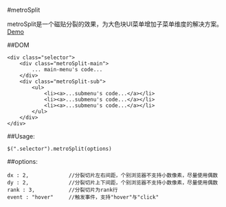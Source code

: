 #metroSplit

metroSplit是一个磁贴分裂的效果，为大色块UI菜单增加子菜单维度的解决方案。[Demo](lichking1201.github.io/demo/metroSplit)

##DOM

	<div class="selector">
		<div class="metroSplit-main">
			... main-menu's code...
		</div>
		<div class="metroSplit-sub">
			<ul>
				<li><a>...submenu's code...</a></li>
				<li><a>...submenu's code...</a></li>
				<li><a>...submenu's code...</a></li>
			</ul>
		</div>
	</div>
		
##Usage:

	$(".selector").metroSplit(options)

##options:

	dx : 2,  			//分裂切片左右间距，个别浏览器不支持小数像素，尽量使用偶数
	dy : 2,				//分裂切片上下间距，个别浏览器不支持小数像素，尽量使用偶数
	rank : 3,			//分裂切片为rank行
	event : "hover" 	//触发事件，支持"hover"与"click" 
